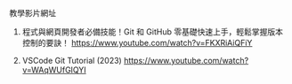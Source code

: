 教學影片網址
1. 程式與網頁開發者必備技能！Git 和 GitHub 零基礎快速上手，輕鬆掌握版本控制的要訣！
https://www.youtube.com/watch?v=FKXRiAiQFiY

2. VSCode Git Tutorial (2023)
https://www.youtube.com/watch?v=WAqWUfGIQYI